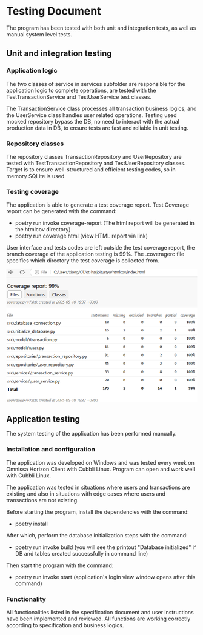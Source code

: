 # Testing Document
The program has been tested with both unit and integration tests, as well as manual system level tests.

## Unit and integration testing

### Application logic
The two classes of service in services subfolder are responsible for the application logic to complete operations, are tested with the TestTransactionService and TestUserService test classes. 


The TransactionService class processes all transaction business logics, and the UserService class handles user related operations. Testing used mocked repository bypass the DB, no need to interact with the actual production data in DB, to ensure tests are fast and reliable in unit testing. 

### Repository classes
The repository classes TransactionRepository and UserRepository are tested with TestTransactionRepository and TestUserRepository classes. Target is to ensure well-structured and efficient testing codes, so in memory SQLite is used.  


### Testing coverage
The application is able to generate a test coverage report. Test Coverage report can be generated with the command:
- poetry run invoke coverage-report (The html report will be generated in the htmlcov directory)
- poetry run coverage html (view HTML report via link)


User interface and tests codes are left outside the test coverage report, the branch coverage of the application testing is 99%. The .coveragerc file specifies which directory the test coverage is collected from.

![](./pic/final_coverage.png)


## Application testing
The system testing of the application has been performed manually.

### Installation and configuration
The application was developed on Windows and was tested every week on Omnissa Horizon Client with Cubbli Linux. Program can open and work well with Cubbli Linux. 


The application was tested in situations where users and transactions are existing and also in situations with edge cases where users and transactions are not existing.


Before starting the program, install the dependencies with the command: 
- poetry install


After which, perform the database initialization steps with the command:
- poetry run invoke build (you will see the printout "Database initialized" if DB and tables created successfully in command line)


Then start the program with the command:
- poetry run invoke start (application's login view window opens after this command)

### Functionality
All functionalities listed in the specification document and user instructions have been implemented and reviewed. All functions are working correctly according to specification and business logics. 